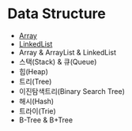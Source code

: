# Data Structure
  
- [Array](https://github.com/woorifisa/2023-CS-Study/blob/main/Data%20Structure/Array.md)
- [LinkedList](https://github.com/woorifisa-member/2023-CS-Study/blob/main/Data%20Structure/LinkedList.md)
- Array & ArrayList & LinkedList
- 스택(Stack) & 큐(Queue)
- 힙(Heap)
- 트리(Tree)
- 이진탐색트리(Binary Search Tree)
- 해시(Hash)
- 트라이(Trie)
- B-Tree & B+Tree
